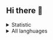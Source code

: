 ## Hi there 👋

<details>
  <summary>Statistic</summary>
  <p align="center">
    <img style="border: none" src="https://github-readme-stats.vercel.app/api?username=UndefinedClear&theme=radical">
  </p>
</details>

<details>
  <summary>All langhuages</summary>
  <p align="center">
    <img style="border: none;" width="300px" height="300px" src="https://wakatime.com/share/@b85ae86e-9ff3-4efb-9353-5436495fd9a5/a5dbd5bf-12f1-455f-8e0d-574d47eb26ff.svg">
  </p>
</details>

<!-- ## Pins
[![Gitparse](https://github-readme-stats.vercel.app/api/pin/?username=undefinedclear&repo=gitparse&show_owner=true)](https://github.com/UndefinedClear/Gitparse) -->

<!--
**UndefinedClear/UndefinedClear** is a ✨ _special_ ✨ repository because its `README.md` (this file) appears on your GitHub profile.

Here are some ideas to get you started:

- 🔭 I’m currently working on ...
- 🌱 I’m currently learning ...
- 👯 I’m looking to collaborate on ...
- 🤔 I’m looking for help with ...
- 💬 Ask me about ...
- 📫 How to reach me: ...
- 😄 Pronouns: ...
- ⚡ Fun fact: ...
-->
